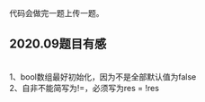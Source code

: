 代码会做完一题上传一题。<br/>
<h2>2020.09题目有感</h2><br/>
1、bool数组最好初始化，因为不是全部默认值为false<br/>
2、自非不能简写为!=，必须写为res = !res<br/>
